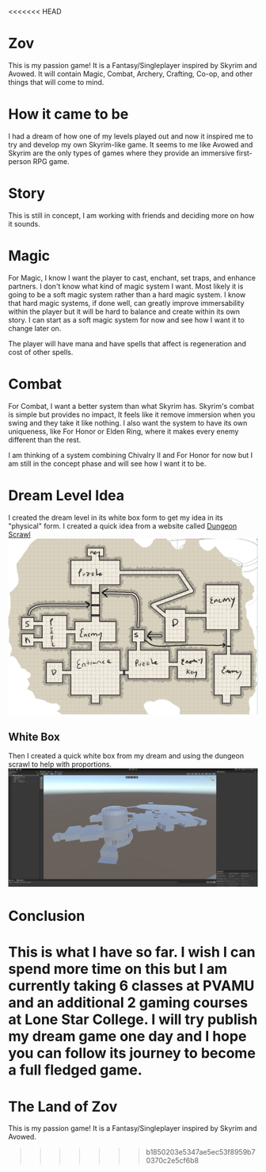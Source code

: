 <<<<<<< HEAD
# Zov
  This is my passion game! It is a Fantasy/Singleplayer inspired by Skyrim and Avowed. It will contain Magic, Combat, Archery, Crafting, Co-op, and other things that will come to mind.

# How it came to be
  I had a dream of how one of my levels played out and now it inspired me to try and develop my own Skyrim-like game.
  It seems to me like Avowed and Skyrim are the only types of games where they provide an immersive first-person RPG game.
# Story
  This is still in concept, I am working with friends and deciding more on how it sounds.

# Magic
  For Magic, I know I want the player to cast, enchant, set traps, and enhance partners. I don't know what kind of magic system I want. Most likely it is going to be a soft magic system rather than a hard magic system. I know that hard magic systems, if done well, can greatly improve immersability within the player but it will be hard to balance and create within its own story. I can start as a soft magic system for now and see how I want it to change later on.

  The player will have mana and have spells that affect is regeneration and cost of other spells.

# Combat
  For Combat, I want a better system than what Skyrim has. Skyrim's combat is simple but provides no impact, It feels like it remove immersion when you swing and they take it like nothing. I also want the system to have its own uniqueness, like For Honor or Elden Ring, where it makes every enemy different than the rest.

  I am thinking of a system combining Chivalry II and For Honor for now but I am still in the concept phase and will see how I want it to be.

# Dream Level Idea 
  I created the dream level in its white box form to get my idea in its "physical" form.
  I created a quick idea from a website called [Dungeon Scrawl](https://probabletrain.itch.io/dungeon-scrawl)
  ![dream-level](img/Dream_Level.jpg)

## White Box
  Then I created a quick white box from my dream and using the dungeon scrawl to help with proportions.
  ![dream-level](img/whitebox.png)

# Conclusion
This is what I have so far. I wish I can spend more time on this but I am currently taking 6 classes at PVAMU and an additional 2 gaming courses at Lone Star College. I will try publish my dream game one day and I hope you can follow its journey to become a full fledged game.
=======
# The Land of Zov
  This is my passion game! It is a Fantasy/Singleplayer inspired by Skyrim and Avowed.
>>>>>>> b1850203e5347ae5ec53f8959b70370c2e5cf6b8
